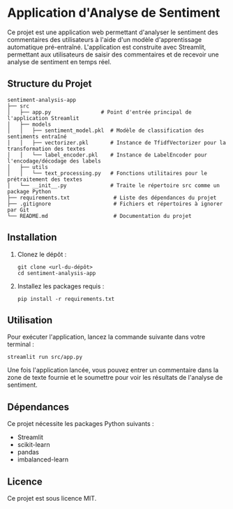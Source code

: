 # Application d'Analyse de Sentiment

Ce projet est une application web permettant d'analyser le sentiment des commentaires des utilisateurs à l'aide d'un modèle d'apprentissage automatique pré-entraîné. L'application est construite avec Streamlit, permettant aux utilisateurs de saisir des commentaires et de recevoir une analyse de sentiment en temps réel.

## Structure du Projet

```
sentiment-analysis-app
├── src
│   ├── app.py                # Point d'entrée principal de l'application Streamlit
│   ├── models
│   │   ├── sentiment_model.pkl  # Modèle de classification des sentiments entraîné
│   │   ├── vectorizer.pkl       # Instance de TfidfVectorizer pour la transformation des textes
│   │   └── label_encoder.pkl    # Instance de LabelEncoder pour l'encodage/décodage des labels
│   ├── utils
│   │   └── text_processing.py   # Fonctions utilitaires pour le prétraitement des textes
│   └── __init__.py              # Traite le répertoire src comme un package Python
├── requirements.txt              # Liste des dépendances du projet
├── .gitignore                    # Fichiers et répertoires à ignorer par Git
└── README.md                     # Documentation du projet
```

## Installation

1. Clonez le dépôt :
   ```
   git clone <url-du-dépôt>
   cd sentiment-analysis-app
   ```

2. Installez les packages requis :
   ```
   pip install -r requirements.txt
   ```

## Utilisation

Pour exécuter l'application, lancez la commande suivante dans votre terminal :
```
streamlit run src/app.py
```

Une fois l'application lancée, vous pouvez entrer un commentaire dans la zone de texte fournie et le soumettre pour voir les résultats de l'analyse de sentiment.

## Dépendances

Ce projet nécessite les packages Python suivants :
- Streamlit
- scikit-learn
- pandas
- imbalanced-learn

## Licence

Ce projet est sous licence MIT.